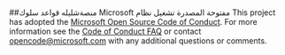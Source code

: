 #
##منصةشليله قواعد سلوك Microsoft مفتوحة المصدرة تشغيل نظام
This project has adopted the [Microsoft Open Source Code of Conduct](https://opensource.microsoft.com/codeofconduct/).
For more information see the [Code of Conduct FAQ](https://opensource.microsoft.com/codeofconduct/faq/) or contact [opencode@microsoft.com](mailto:opencode@microsoft.com) with any additional questions or comments.
